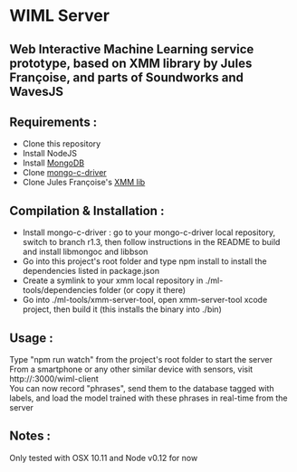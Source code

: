 # WIML Server

## Web Interactive Machine Learning service prototype, based on XMM library by Jules Françoise, and parts of Soundworks and WavesJS

## Requirements :

- Clone this repository
- Install NodeJS
- Install [MongoDB](https://docs.mongodb.org/manual/installation/)
- Clone [mongo-c-driver](https://github.com/mongodb/mongo-c-driver)
- Clone Jules Françoise's [XMM lib](https://github.com/JulesFrancoise/xmm)

## Compilation & Installation :

- Install mongo-c-driver : go to your mongo-c-driver local repository, switch to branch r1.3, then follow instructions in the README to build and install libmongoc and libbson
- Go into this project's root folder and type npm install to install the dependencies listed in package.json
- Create a symlink to your xmm local repository in ./ml-tools/dependencies folder (or copy it there)
- Go into ./ml-tools/xmm-server-tool, open xmm-server-tool xcode project, then build it (this installs the binary into ./bin)

## Usage :

Type "npm run watch" from the project's root folder to start the server  
From a smartphone or any other similar device with sensors, visit http://<YOUR-IP>:3000/wiml-client  
You can now record "phrases", send them to the database tagged with labels, and load the model trained with these phrases in real-time from the server

## Notes :

Only tested with OSX 10.11 and Node v0.12 for now
